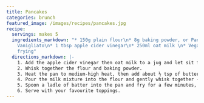 ```yaml
---
title: Pancakes
categories: brunch
featured_image: /images/recipes/pancakes.jpg
recipe:
  servings: makes 5
  ingredients_markdown: "* 150g plain flour\n* 8g baking powder, or Paneangeli Lievito
    Vanigliato\n* 1 tbsp apple cider vinegar\n* 250ml oat milk \n* Vegan butter for
    frying"
  directions_markdown: |-
    1. Add the apple cider vinegar then oat milk to a jug and let sit for 2 minutess without stirring.
    2. Whisk together the flour and baking powder.
    3. Heat the pan to medium-high heat, then add about ½ tsp of butter.
    4. Pour the milk mixture into the flour and gently whisk together - do not over-mix! There should be some small lumps of flour remaining, which makes the pancakes become light and fluffy.
    5. Spoon a ladle of batter into the pan and fry for a few minutes, until bubbles stop forming on the top. Flip the pancake and fry for another few minutes, until golden brown on both sides.
    6. Serve with your favourite toppings.
---
```

